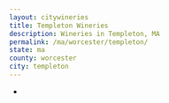 ```yaml
---
layout: citywineries
title: Templeton Wineries
description: Wineries in Templeton, MA
permalink: /ma/worcester/templeton/
state: ma
county: worcester
city: templeton
---
```

-
